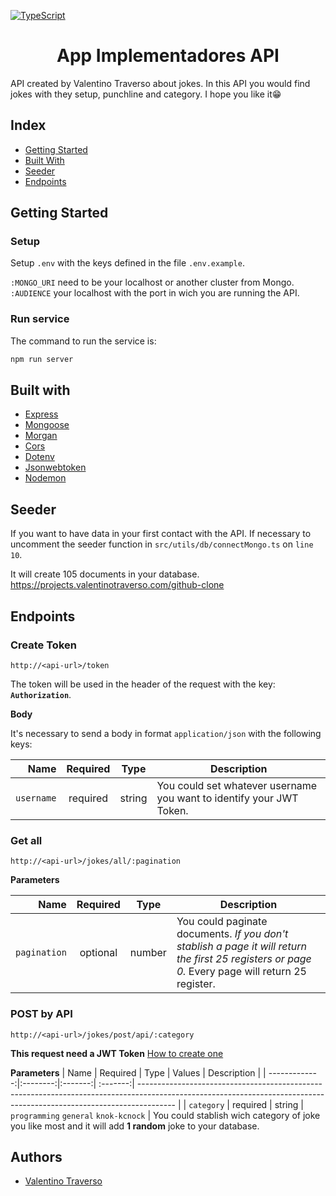 [![TypeScript](https://badges.frapsoft.com/typescript/awesome/typescript.png?v=101)](https://github.com/ellerbrock/typescript-badges/)

<h1 align=center>App Implementadores API</h1>

API created by Valentino Traverso about jokes. In this API you would find jokes with they setup, punchline and category. 
I hope you like it😁

## Index
- [Getting Started](#getting-started)
- [Built With](#built-with)
- [Seeder](#seeder)
- [Endpoints](#endpoints)

## Getting Started

### Setup

Setup `.env` with the keys defined in the file `.env.example`.

`:MONGO_URI` need to be your localhost or another cluster from Mongo.
`:AUDIENCE` your localhost with the port in wich you are running the API.

### Run service

The command to run the service is:
``` sh
npm run server
```
## Built with

- [Express](https://expressjs.com/es/)
- [Mongoose](https://mongoosejs.com/)
- [Morgan](https://www.npmjs.com/package/morgan)
- [Cors](https://www.npmjs.com/package/cors)
- [Dotenv](https://www.npmjs.com/package/dotenv)
- [Jsonwebtoken](https://www.npmjs.com/package/jsonwebtoken)
- [Nodemon](https://www.npmjs.com/package/nodemon)

## Seeder

If you want to have data in your first contact with the API. If necessary to uncomment the seeder function in `src/utils/db/connectMongo.ts` on `line 10`.

It will create 105 documents in your database.
https://projects.valentinotraverso.com/github-clone
## Endpoints

### Create Token

`http://<api-url>/token`

The token will be used in the header of the request with the key: **`Authorization`**.

**Body**

It's necessary to send a body in format `application/json` with the following keys:

|          Name | Required |  Type   | Description                                                                                                                                                           |
| -------------:|:--------:|:-------:| --------------------------------------------------------------------------------------------------------------------------------------------------------------------- |
|     `username` | required | string  | You could set whatever username you want to identify your JWT Token.

### Get all
`http://<api-url>/jokes/all/:pagination`

**Parameters**

|          Name | Required |  Type   | Description                                                                                                                                                           |
| -------------:|:--------:|:-------:| --------------------------------------------------------------------------------------------------------------------------------------------------------------------- |
|     `pagination` | optional | number  |You could paginate documents.  _If you don't stablish a page it will return the first 25 registers or page 0._  Every page will return 25 register.        

### POST by API

`http://<api-url>/jokes/post/api/:category`

**This request need a JWT Token** [How to create one](#create-token)

**Parameters**
|          Name | Required |  Type   | Values | Description                                                                                                                                                           |
| -------------:|:--------:|:-------:| :-------:| --------------------------------------------------------------------------------------------------------------------------------------------------------------------- |
|     `category` | required | string  | `programming` `general` `knok-kcnock` | You could stablish wich category of joke you like most and it will add **1 random** joke to your database.

## Authors
- [Valentino Traverso](https://github.com/valentraverso)